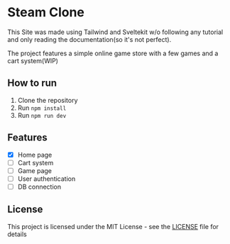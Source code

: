 # Steam Clone

This Site was made using Tailwind and Sveltekit w/o following any tutorial and only reading the documentation(so it's not perfect).

The project features a simple online game store with a few games and a cart system(WIP)

## How to run

1. Clone the repository
2. Run `npm install`
3. Run `npm run dev`

## Features

- [x] Home page
- [ ] Cart system
- [ ] Game page
- [ ] User authentication
- [ ] DB connection

## License

This project is licensed under the MIT License - see the [LICENSE](LICENSE) file for details
